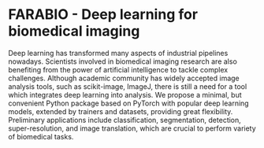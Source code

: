 # FARABIO - Deep learning for biomedical imaging

Deep learning has transformed many aspects of industrial pipelines nowadays. Scientists involved in biomedical imaging research are also benefiting from the power of artificial intelligence to tackle complex challenges. Although academic community has widely accepted image analysis tools, such as scikit-image, ImageJ, there is still a need for a tool which integrates deep learning into analysis. We propose a minimal, but convenient Python package based on PyTorch with popular deep learning models, extended by trainers and datasets, providing great flexibility. Preliminary applications include classification, segmentation, detection, super-resolution, and image translation, which are crucial to perform variety of biomedical tasks.
